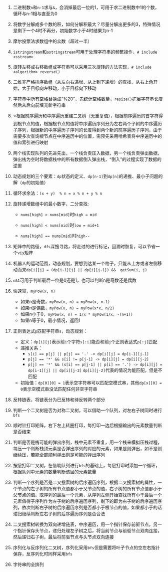 1. 二进制数`n`和`n-1`求与`&`，会消掉最后一位的1，可用于求二进制数中1的个数，循环与n-1相与直至为0
2. 将数字分解成多个数的积，如何分解积最大？尽量分解出更多的3，特殊情况是剩下一个4时不再分，初始数字小于4时结果为n-1
3. 摩尔投票法求数组中的众数（超过一半）
4. `istringstream`和`ostringstream`可用于处理字符串的频繁操作，`# include <sstream>`
5. 旋转左移或右移数组或字符串可以采用三次旋转的方法实现，`# include <algorithm> reverse()`
6. 二维非严格排序数组（从左向右递增、从上到下递增）的查找，从右上角开始，大于目标向左移动，小于目标向下移动
7. 字符串中所有空格替换成“%20”，先统计空格数量，`resize()`扩展字符串长度然后从后向前填充新字符串
8. ⭐根据前序遍历和中序遍历重建二叉树（无重复值），根据前序遍历的首字符得到根节点的值，根据根节点的值将中序遍历序列分为左右两个子树的中序遍历子序列，根据新的中序遍历子序列的长度得到两个新的前序遍历子序列，由于需要多次查询根节点在中序遍历中的位置，需预先采用哈希表将中序遍历中的值和索引进行映射
9. 两个栈实现队列的先进先出，一个栈负责压入数据，另一个栈负责弹出数据，弹出栈为空时将数据栈中的所有数据倒入弹出栈，“倒入”的过程实现了数据的逆置
10. 动态规划的三个要素：`dp`状态的定义、`dp[n-1]`到`dp[n]`的递推、最小子问题的解（`dp`的初始值）
11. 循环求余法：`(x + y)  % n = x % n + y % n`
12. 旋转递增数组中的最小数字，二分查找:

    * `nums[high] > nums[mid]`时`high = mid`

    * `nums[high] < nums[mid]`时`low = mid+1`

    * `nums[high] == nums[mid]`时`high--`
13. 矩阵中的路径，`dfs`深搜寻路，将走过的进行标记，回溯时恢复，可以节省一个`vis`矩阵
14. 机器人的运动范围，动态规划，要想到达某一个格子，只能从上方或者左侧移动而来`dp[i][j] = (dp[i-1][j] || dp[i][j-1]) &&  getSum(i, j)`
15. `n&1`可用于判断最后一位是0还是1，也可以判断n是奇数还是偶数
16. 快速幂，`myPow(x, n)`

    * 如果n是奇数，`myPow(x, n) = myPow(x, n-1)`
    * 如果n是偶数，`myPow(x, n) = myPow(x*x, n/2)`
    * 如果n小于0，`myPow(x, n) = 1/x * myPow(1/x, -(n+1))`
    * 如果n等于0，最小情况，返回1
17. 正则表达式`p`匹配字符串`s`，动态规划：

    * 定义：`dp[i][j]`表示前`i`个字符`s[:i]`能否和前`j`个正则表达式`p[:j]`匹配
    * 递推关系：
      * `s[i] == p[j] || p[j] == '.' -> dp[i][j] = dp[i-1][j-1]`
      * `p[j] == '*' && s[i] != p[j-1] -> dp[i][j] = dp[i][j-2] `
      * `p[j] == '*' && (s[i] == p[j-1] || p[i] == '.') -> dp[i][j] = dp[i-1][j] || dp[i][j-2]`  `dp[i][j-2]`代表的情况为能匹配，但是不匹配
    * 初始值：`dp[0][0] = 1`表示空字符串可以匹配空模式串，其他`dp[x][0] = 0`表示空模式串没法匹配任何非空字符串
18. 反转链表，将链表分为已反转和待反转两个部分
19. 判断一个二叉树是否为对称二叉树，可以借助一个队列，对左右子树同时进行`bfs`
20. 顺时针打印矩阵，右下左上转圈打印，每打印一边后根据输出的元素数量判断是否结束
21. 判断是否是栈可能的弹出序列，栈中元素不重复，用一个栈来模拟压栈过程，每压一个判断栈顶元素是否弹出序列的对应的元素，如果是则弹出，如不是则继续压，若能全部顺利弹出则是可能的弹出序列
22. 按层打印二叉树，在借助队列进行`bfs`的基础上，每层打印时添加一个循环，根据队列中元素的数量判断该层的元素数量
23. 判断一个序列是否是二叉搜索树的后序遍历序列，根据二叉搜索树的属性，一个节点的左子树的所有节点值都小于父节点的值，右子树的所有节点值都小于父节点的值。取序列的最后一个元素，从序列左侧开始查找所有小于最后一个元素值得子序列作为左子树的后序遍历序列，剩下的即为右子树的后序遍历序列，依次判断右子树的后序遍历序列是否都小于根节点的值，如果都小于的话递归继续判断左右子树的后序遍历序列是否合法
24. 二叉搜索树转换为双向递增链表，中序遍历，用一个指针保存前驱节点，另一个指针保存头节点，递归处理左子树之后，将当前节点与前驱节点双向连接，然后递归右子树，最后将前驱节点与头节点双向连接
25. 序列化与反序列化二叉树，序列化采用`bfs`但是需要将叶子节点的空左右指针保存，反序列化时同样采用`bfs`
26. 字符串的全排列

